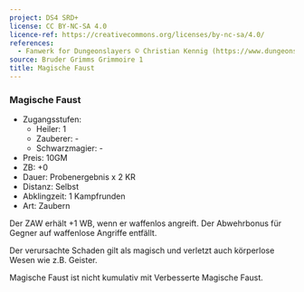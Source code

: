 ```yaml
---
project: DS4 SRD+
license: CC BY-NC-SA 4.0
licence-ref: https://creativecommons.org/licenses/by-nc-sa/4.0/
references: 
  - Fanwerk for Dungeonslayers © Christian Kennig (https://www.dungeonslayers.net/)
source: Bruder Grimms Grimmoire 1
title: Magische Faust
---
```


### Magische Faust

- Zugangsstufen:
  - Heiler: 1
  - Zauberer: -
  - Schwarzmagier: -
- Preis: 10GM
- ZB: +0
- Dauer: Probenergebnis x 2 KR
- Distanz: Selbst
- Abklingzeit: 1 Kampfrunden
- Art: Zaubern

Der ZAW erhält +1 WB, wenn er waffenlos angreift. Der Abwehrbonus für Gegner auf waffenlose Angriffe entfällt.

Der verursachte Schaden gilt als magisch und verletzt auch körperlose Wesen wie z.B. Geister.

Magische Faust ist nicht kumulativ mit Verbesserte Magische Faust.

